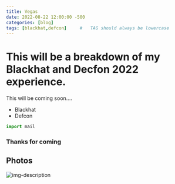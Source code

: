 ```yaml
---
title: Vegas
date: 2022-08-22 12:00:00 -500
categories: [blog]
tags: [blackhat,defcon]     #   TAG should always be lowercase
---
```


# This will be a breakdown of my Blackhat and Decfon 2022 experience.

This will be coming soon....

* Blackhat
* Defcon

```python
import mail
```
### Thanks for coming

## Photos

![img-description](https://pbs.twimg.com/media/Fa2wkrRXgAEf9lh?format=jpg&name=large)
